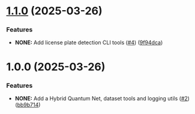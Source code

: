 # [1.1.0](https://github.com/John15321/ipsem2025-license-plate/compare/v1.0.0...v1.1.0) (2025-03-26)


### Features

* **NONE:** Add license plate detection CLI tools ([#4](https://github.com/John15321/ipsem2025-license-plate/issues/4)) ([9f94dca](https://github.com/John15321/ipsem2025-license-plate/commit/9f94dca5075dd3c8668b03cb36300eafbe27483f))

# 1.0.0 (2025-03-26)


### Features

* **NONE:** Add a Hybrid Quantum Net, dataset tools and logging utils ([#2](https://github.com/John15321/ipsem2025-license-plate/issues/2)) ([bb9b714](https://github.com/John15321/ipsem2025-license-plate/commit/bb9b714d9f4926276711ce4726347ecf5f0ff08f))
